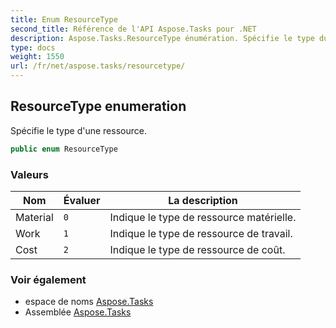 ```yaml
---
title: Enum ResourceType
second_title: Référence de l'API Aspose.Tasks pour .NET
description: Aspose.Tasks.ResourceType énumération. Spécifie le type dune ressource.
type: docs
weight: 1550
url: /fr/net/aspose.tasks/resourcetype/
---
```

## ResourceType enumeration

Spécifie le type d'une ressource.

```csharp
public enum ResourceType
```

### Valeurs

| Nom | Évaluer | La description |
| --- | --- | --- |
| Material | `0` | Indique le type de ressource matérielle. |
| Work | `1` | Indique le type de ressource de travail. |
| Cost | `2` | Indique le type de ressource de coût. |

### Voir également

* espace de noms [Aspose.Tasks](../../aspose.tasks/)
* Assemblée [Aspose.Tasks](../../)


